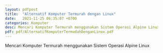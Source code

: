 ```yaml
---
layout: pdfpost
title:  "Alternatif Komputer Termurah dengan Linux"
date:   2021-11-25 06:35:07 +0700
categories: Komputer
desc: Mencari Komputer Termurah menggunakan Sistem Operasi Alpine Linux
pdf: pdf/AlternatifKomputerTermudahDenganLinux.pdf
---
```

Mencari Komputer Termurah menggunakan Sistem Operasi Alpine Linux
